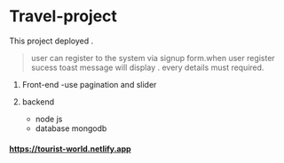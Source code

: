# Travel-project
This project deployed .

>user can register to the system via signup form.when user register sucess toast message will display . every details must required.

1. Front-end
   -use pagination and slider
   
2. backend
   - node js 
   - database mongodb
     

#### https://tourist-world.netlify.app
